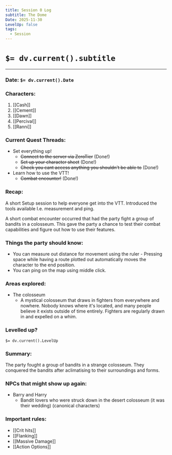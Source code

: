 ```yaml
---
title: Session 0 Log
subtitle: The Dome
Date: 2025-11-30
LevelUp: false
tags:
  - Session
---
```

# `$= dv.current().subtitle`
---
### Date: `$= dv.current().Date`

### Characters:

1. [[Cash]]
2. [[Cement]]
3. [[Dawn]]
4. [[Percival]]
5. [[Ranni]]

### Current Quest Threads:

- Set everything up!
	- ~~Connect to the server via ZeroTier~~ (Done!)
	- ~~Set up your character sheet~~ (Done!)
	- ~~Check you cant access anything you shouldn't be able to~~ (Done!)
- Learn how to use the VTT!
	- ~~Combat encounter!~~ (Done!)

### Recap:

A short Setup session to help everyone get into the VTT. Introduced the tools available I.e. measurement and ping. 

A short combat encounter occurred that had the party fight a group of bandits in a colosseum. This gave the party a chance to test their combat capabilities and figure out how to use their features.

### Things the party should know:

- You can measure out distance for movement using the ruler - Pressing space while having a route plotted out automatically moves the character to the end position.
- You can ping on the map using middle click. 

### Areas explored:

- The colosseum
	- A mystical colosseum that draws in fighters from everywhere and nowhere. Nobody knows where it's located, and many people believe it exists outside of time entirely. Fighters are regularly drawn in and expelled on a whim. 

### Levelled up?

`$= dv.current().LevelUp`
### Summary:

The party fought a group of bandits in a strange colosseum. They conquered the bandits after aclimatising to their surroundings and forms. 

### NPCs that might show up again:

- Barry and Harry
	- Bandit lovers who were struck down in the desert colosseum (it was their wedding) (canonical characters)

### Important rules:

- [[Crit hits]]
- [[Flanking]]
- [[Massive Damage]]
- [[Action Options]]